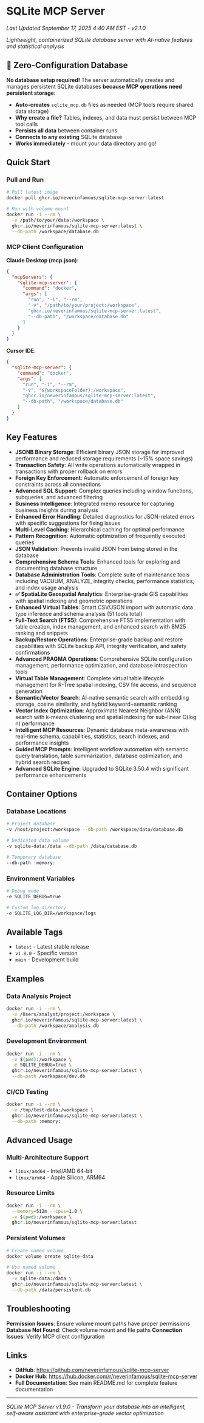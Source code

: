 # SQLite MCP Server

*Last Updated September 17, 2025 4:40 AM EST - v2.1.0*

*Lightweight, containerized SQLite database server with AI-native features and statistical analysis*

## 🚀 Zero-Configuration Database
**No database setup required!** The server automatically creates and manages persistent SQLite databases **because MCP operations need persistent storage**:
- **Auto-creates** `sqlite_mcp.db` files as needed (MCP tools require shared data storage)
- **Why create a file?** Tables, indexes, and data must persist between MCP tool calls
- **Persists all data** between container runs
- **Connects to any existing** SQLite database
- **Works immediately** - mount your data directory and go!

## Quick Start

### Pull and Run
```bash
# Pull latest image
docker pull ghcr.io/neverinfamous/sqlite-mcp-server:latest

# Run with volume mount
docker run -i --rm \
  -v /path/to/your/data:/workspace \
  ghcr.io/neverinfamous/sqlite-mcp-server:latest \
  --db-path /workspace/database.db
```

### MCP Client Configuration

**Claude Desktop (mcp.json)**:
```json
{
  "mcpServers": {
    "sqlite-mcp-server": {
      "command": "docker",
      "args": [
        "run", "-i", "--rm",
        "-v", "/path/to/your/project:/workspace",
        "ghcr.io/neverinfamous/sqlite-mcp-server:latest",
        "--db-path", "/workspace/database.db"
      ]
    }
  }
}
```

**Cursor IDE**:
```json
{
  "sqlite-mcp-server": {
    "command": "docker",
    "args": [
      "run", "-i", "--rm", 
      "-v", "${workspaceFolder}:/workspace",
      "ghcr.io/neverinfamous/sqlite-mcp-server:latest",
      "--db-path", "/workspace/database.db"
    ]
  }
}
```

## Key Features

- **JSONB Binary Storage**: Efficient binary JSON storage for improved performance and reduced storage requirements (~15% space savings)
- **Transaction Safety**: All write operations automatically wrapped in transactions with proper rollback on errors
- **Foreign Key Enforcement**: Automatic enforcement of foreign key constraints across all connections
- **Advanced SQL Support**: Complex queries including window functions, subqueries, and advanced filtering
- **Business Intelligence**: Integrated memo resource for capturing business insights during analysis
- **Enhanced Error Handling**: Detailed diagnostics for JSON-related errors with specific suggestions for fixing issues
- **Multi-Level Caching**: Hierarchical caching for optimal performance
- **Pattern Recognition**: Automatic optimization of frequently executed queries
- **JSON Validation**: Prevents invalid JSON from being stored in the database
- **Comprehensive Schema Tools**: Enhanced tools for exploring and documenting database structure
- **Database Administration Tools**: Complete suite of maintenance tools including VACUUM, ANALYZE, integrity checks, performance statistics, and index usage analysis
- **✅ SpatiaLite Geospatial Analytics**: Enterprise-grade GIS capabilities with spatial indexing and geometric operations
- **Enhanced Virtual Tables**: Smart CSV/JSON import with automatic data type inference and schema analysis (51 tools total)
- **Full-Text Search (FTS5)**: Comprehensive FTS5 implementation with table creation, index management, and enhanced search with BM25 ranking and snippets
- **Backup/Restore Operations**: Enterprise-grade backup and restore capabilities with SQLite backup API, integrity verification, and safety confirmations
- **Advanced PRAGMA Operations**: Comprehensive SQLite configuration management, performance optimization, and database introspection tools
- **Virtual Table Management**: Complete virtual table lifecycle management for R-Tree spatial indexing, CSV file access, and sequence generation
- **Semantic/Vector Search**: AI-native semantic search with embedding storage, cosine similarity, and hybrid keyword+semantic ranking
- **Vector Index Optimization**: Approximate Nearest Neighbor (ANN) search with k-means clustering and spatial indexing for sub-linear O(log n) performance
- **Intelligent MCP Resources**: Dynamic database meta-awareness with real-time schema, capabilities, statistics, search indexes, and performance insights
- **Guided MCP Prompts**: Intelligent workflow automation with semantic query translation, table summarization, database optimization, and hybrid search recipes
- **Advanced SQLite Engine**: Upgraded to SQLite 3.50.4 with significant performance enhancements

## Container Options

### Database Locations
```bash
# Project database
-v /host/project:/workspace --db-path /workspace/data/database.db

# Dedicated data volume  
-v sqlite-data:/data --db-path /data/database.db

# Temporary database
--db-path :memory:
```

### Environment Variables
```bash
# Debug mode
-e SQLITE_DEBUG=true

# Custom log directory
-e SQLITE_LOG_DIR=/workspace/logs
```

## Available Tags

- `latest` - Latest stable release
- `v1.8.0` - Specific version
- `main` - Development build

## Examples

### Data Analysis Project
```bash
docker run -i --rm \
  -v /Users/analyst/project:/workspace \
  ghcr.io/neverinfamous/sqlite-mcp-server:latest \
  --db-path /workspace/analysis.db
```

### Development Environment
```bash
docker run -i --rm \
  -v $(pwd):/workspace \
  -e SQLITE_DEBUG=true \
  ghcr.io/neverinfamous/sqlite-mcp-server:latest \
  --db-path /workspace/dev.db
```

### CI/CD Testing
```bash
docker run -i --rm \
  -v /tmp/test-data:/workspace \
  ghcr.io/neverinfamous/sqlite-mcp-server:latest \
  --db-path :memory:
```

## Advanced Usage

### Multi-Architecture Support
- `linux/amd64` - Intel/AMD 64-bit
- `linux/arm64` - Apple Silicon, ARM64

### Resource Limits
```bash
docker run -i --rm \
  --memory=512m --cpus=1.0 \
  -v $(pwd):/workspace \
  ghcr.io/neverinfamous/sqlite-mcp-server:latest
```

### Persistent Volumes
```bash
# Create named volume
docker volume create sqlite-data

# Use named volume
docker run -i --rm \
  -v sqlite-data:/data \
  ghcr.io/neverinfamous/sqlite-mcp-server:latest \
  --db-path /data/persistent.db
```

## Troubleshooting

**Permission Issues**: Ensure volume mount paths have proper permissions
**Database Not Found**: Check volume mount and file paths
**Connection Issues**: Verify MCP client configuration

## Links

- **GitHub**: https://github.com/neverinfamous/sqlite-mcp-server
- **Docker Hub**: https://hub.docker.com/r/neverinfamous/sqlite-mcp-server
- **Full Documentation**: See main README.md for complete feature documentation

---

*SQLite MCP Server v1.9.0 - Transform your database into an intelligent, self-aware assistant with enterprise-grade vector optimization*
